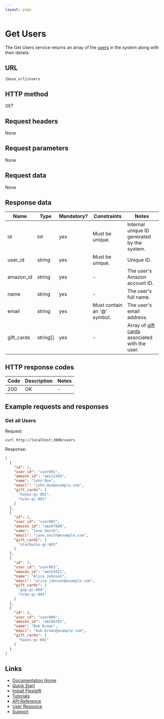 ```yaml
---
layout: page
---
```


# Get Users

The Get Users service returns an array of the [users](index.md) in the system along with their details.

## URL

```shell
{base_url}/users
```

## HTTP method

GET

## Request headers

None

## Request parameters

None

## Request data

None

## Response data

| Name           | Type          | Mandatory? | Constraints     | Notes |
| -------------  | ------------- | ---        | ---             | ---   |
| id             | int           | yes        | Must be unique. | Internal unique ID generated by the system. |
| user_id        | string        | yes        | Must be unique. | Unique ID.                      |
| amazon_id      | string        | yes        | -               | The user's Amazon account ID.   |
| name           | string        | yes        | -               | The user's full name.           |
| email          | string        | yes        | Must contain an '@' symbol. | The user's email address. |
| gift_cards     | string[]      | yes        | -               | Array of [gift cards](../gift-cards/index.md) associated with the user. |

## HTTP response codes

| Code          | Description   | Notes |
| ------------- | ------------- | ---   |
| 200           | OK            | -     |

## Example requests and responses

### Get all Users

Request:

```shell
curl http://localhost:3000/users
```

Response:

```json
[
  {
    "id": 1,
    "user_id": "user001",
    "amazon_id": "amz12345",
    "name": "John Doe",
    "email": "john.doe@example.com",
    "gift_cards": [
      "hanes-gc-001",
      "nike-gc-002"
    ]
  },
  {
    "id": 2,
    "user_id": "user002",
    "amazon_id": "amz67890",
    "name": "Jane Smith",
    "email": "jane.smith@example.com",
    "gift_cards": [
      "starbucks-gc-003"
    ]
  },
  {
    "id": 3,
    "user_id": "user003",
    "amazon_id": "amz54321",
    "name": "Alice Johnson",
    "email": "alice.johnson@example.com",
    "gift_cards": [
      "gap-gc-004",
      "nike-gc-002"
    ]
  },
  {
    "id": 4,
    "user_id": "user004",
    "amazon_id": "amz98765",
    "name": "Bob Brown",
    "email": "bob.brown@example.com",
    "gift_cards": [
      "hanes-gc-001"
    ]
  }
]
```

## Links

* [Documentation Home](../../index.md)
* [Quick Start](../../quickstart.md)
* [Install Flexigift](../../setup.md)
* [Tutorials](../../tutorials/index.md)
* [API Reference](../../api/index.md)
* [User Resource](index.md)
* [Support](mailto:support@example.com)